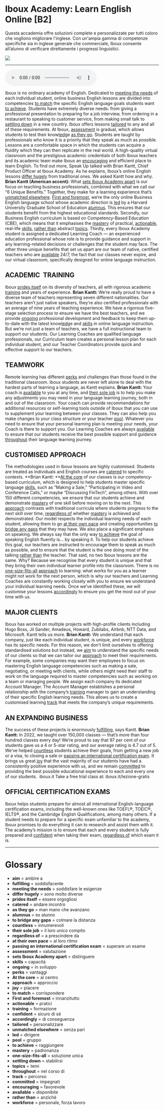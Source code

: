 # Iboux Academy: Learn English Online   [B2]

Questa accademia offre soluzioni complete e personalizzate per tutti coloro che vogliono migliorare l'inglese. Con un'ampia gamma di competenze specifiche sia in inglese generale che commerciale, Iboux consente all’alunno di verificare direttamente i progressi linguistici.

![](Iboux%20Academy%20Learn%20English%20Online.jpg)

--------------

<div>
<audio controls autoplay>
    <source src="https://raw.githubusercontent.com/dartie/speakup/main/2023-05/Iboux%20Academy%20Learn%20English%20Online.mp3" type="audio/mpeg">
</audio>
</div>


Iboux is no ordinary academy of English. Dedicated to [meeting the needs](## "soddisfare le esigenze") of each individual student, online business English lessons are divided into competencies [to match](## "corrispondere") the specific English language goals students want [to achieve](## "raggiungere"). Students have extremely diverse needs: from giving a professional presentation to preparing for a job interview, from ordering in a restaurant to speaking to customer service, from making small talk to [settling down](## "stabilirsi") in a new country. Iboux offers lessons [tailored](## "personalizzare") to any and all of these requirements. At Iboux, [assessment](## "valutazione") is gradual, which allows students to test their know[led](## "dirigere")ge [as they go](## "man mano che avanzano"). Students are taught by professionals who know it is a priority that they speak as much as possible. Lessons are a comfortable space in which the students can acquire a fluidity which they can then replicate in the real world. A high-quality virtual classroom and the prestigious academic credentials of both Iboux teachers and its academic team make Iboux an [encouraging](## "favorevole") and efficient place to learn English. To find out more, Speak Up talked with Brian Kantt, Chief Product Officer at Iboux Academy. As he explains, Iboux’s online English lessons [differ hugely](## "sono molto diverse") from traditional ones. We asked Kantt how and why.
**Brian Kantt (American accent):** What [sets Iboux Academy apart](## "distinguere") is our focus on teaching business professionals, combined with what we call our “6 Unique Benefits.” Together, they make for a learning experience that’s [unmatched elsewhere](## "senza pari"). [First and foremost](## "innanzitutto"), we’re the only online Business English language school whose academic direction is [led](## "dirigere") by a Harvard University Graduate School of Education [alumnus](## "ex alunno"). This ensures that our students benefit from the highest educational standards. Secondly, our Business English curriculum is based on Competency-Based Education (CBE), which means that it emphasises the [mastery](## "padronanza") of practical, [actionable](## "pratici"), real-life [skills](## "capacità"), [rather than](## "anziché") abstract [topics](## "temi"). Thirdly, every Iboux Academy student is assigned a dedicated Learning Coach — an experienced education professional whose role is to provide guidance and support in any learning-related decisions or challenges that the student may face. The other three unique benefits that set us apart are our team of native, certified teachers who are [available](## "disponibile") 24/7, the fact that our classes never expire, and our virtual classroom, specifically designed for online language instruction.

## ACADEMIC  TRAINING
Iboux [prides itself](## "essere orgogliosi") on its diversity of teachers, all with rigorous academic [training](## "formazione") and years of experience.
**Brian Kantt:** We’re really proud to have a diverse team of teachers representing seven different nationalities. Our teachers aren’t just native speakers, they’re also certified professionals with an average of nine years of teaching experience. We have a rigorous five-stage selection process to ensure we have the best teachers, and we provide [ongoing](## "in sviluppo") professional development and feedback to keep them up-to-date with the latest know[led](## "dirigere")ge and [skills](## "capacità") in online language instruction. But we’re not just a team of teachers, we have a full instructional team to support our students. Our Learning Coaches are qualified language professionals, our Curriculum team creates a personal lesson plan for each individual student, and our Teacher Coordinators provide quick and effective support to our teachers.

## TEAMWORK
Remote learning has different [perks](## "vantaggi") and challenges than those found in the traditional classroom. Iboux students are never left alone to deal with the hardest parts of learning a language, as Kantt explains.
**Brian Kantt:** Your coach is [available](## "disponibile") to you at any time, and [their sole job](## "il loro unico compito") is to help you make any adjustments you may need in your language learning journey, both in and out of the classroom. Your coach can provide recommendations for additional resources or self-learning tools outside of Iboux that you can use to supplement your learning between your classes. They can also help you make changes to your class structure or your teacher [pool](## "gruppo"). Whatever you need to ensure that your personal learning plan is meeting your needs, your Coach is there to support you. Our Learning Coaches are always [available](## "disponibile") to ensure that our students receive the best possible support and guidance [throughout](## "nel corso di") their language learning journey.

## CUSTOMISED APPROACH
The methodologies used in Iboux lessons are highly customised. Students are treated as individuals and English courses are [catered](## "andare incontro") to specific contexts.
**Brian Kantt: **[At the core](## "al centro") of our classes is our competency-based curriculum, which is designed to help students master specific language [skills](## "capacità"), such as “Making a Sale,” “Participating in Video and Conference Calls,” or maybe “Discussing FinTech”, among others. With over 150 different competencies, we ensure that our students achieve and demonstrate [mastery](## "padronanza") of one skill before moving on to the next. This [approach](## "approccio") contrasts with traditional curricula where students progress to the next skill over time, [regardless of](## "a prescindere da") whether [mastery](## "padronanza") is achieved and demonstrated. Our model respects the individual learning needs of each student, allowing them to go [at their own pace](## "al loro ritmo") and creating opportunities [to bridge any gaps](## "colmare la distanza") that they may have. We also place a significant emphasis on speaking. We always say that the only way [to achieve](## "raggiungere") the goal of speaking English fluently is… by speaking it. To help our students achieve this goal, our teachers are instructed to encourage them to speak as much as possible, and to ensure that the student is the one doing most of the talking [rather than](## "anziché") the teacher. That said, no two Iboux lessons are the same. Why? Because we recognise that every student is unique and that they bring their own individual learner profile into the classroom. There is no [one-size-fits-all](## "soluzione unica") [approach](## "approccio") to learning: what works for you as a learner might not work for the next person, which is why our teachers and Learning Coaches are constantly working closely with you to ensure we understand your individual learning needs. Once we’ve identified these, we will customise your lessons [accordingly](## "di conseguenza") to ensure you get the most out of your time with us.

## MAJOR CLIENTS
Iboux has worked on multiple projects with high-profile clients including Hugo Boss, Jil Sander, Amadeus, Howard, Zubilabs, Airbnb, NTT Data, and Microsoft. Kantt tells us more.
**Brian Kantt:** We understand that each company, just like each individual student, is unique, and every [workforce](## "personale, forza lavoro") has its specific needs. For this reason, we don’t limit ourselves to offering standardised solutions but instead, we [aim](## "ambire a") to understand the specific needs of our clients so that we can tailor our [approach](## "approccio") to meet their requirements. For example, some companies may want their employees to focus on mastering English language competencies such as making a sale, negotiating, or meeting with clients, while others might need their staff to work on the language required to master competencies such as working on a team or managing people. We assign each company its dedicated Account Manager. The Account Manager establishes a personal relationship with the company’s [training](## "formazione") manager to gain an understanding of their specific English learning needs. This allows us to create a customised learning [track](## "percorso") that meets the company’s unique requirements.

## AN EXPANDING BUSINESS
The success of these projects is enormously [fulfilling](## "soddisfacente"), says Kantt.
**Brian Kantt:** In 2022, we taught over 150,000 classes — that’s more than four hundred classes every day! We’re proud to say that 97 per cent of our students gave us a 4 or 5-star rating, and our average rating is 4.7 out of 5. We’ve helped [countless](## "innumerevoli") students achieve their goals, from getting a new job or a visa, to closing a sale or [passing an international certification exam](## "superare un esame"). It brings us great [joy](## "piacere") that the vast majority of our students have had a consistently positive experience with us, and we remain [committed](## "impegnati") to providing the best possible educational experience to each and every one of our students. 
iboux.it
Take a free trial class at: iboux.it/lezione-gratis

## OFFICIAL CERTIFICATION EXAMS
Iboux helps students prepare for almost all international English-language certification exams, including the well-known ones like TOEFL®, TOEIC®, IELTS®, and the Cambridge English Qualifications, among many others. If a student needs to prepare for a specific exam unfamiliar to the academy, Iboux promises to do everything it can to research and assist them with it. The academy’s mission is to ensure that each and every student is fully prepared and [confident](## "sicuro di sé") when taking their exam, [regardless of](## "a prescindere da") which exam it is.
 

--------------

<div style = "display:block; clear:both; page-break-after:always;"></div>

# Glossary
* **aim** = ambire a
* **fulfilling** = soddisfacente
* **meeting the needs** = soddisfare le esigenze
* **differ hugely** = sono molto diverse
* **prides itself** = essere orgogliosi
* **catered** = andare incontro
* **as they go** = man mano che avanzano
* **alumnus** = ex alunno
* **to bridge any gaps** = colmare la distanza
* **countless** = innumerevoli
* **their sole job** = il loro unico compito
* **regardless of** = a prescindere da
* **at their own pace** = al loro ritmo
* **passing an international certification exam** = superare un esame
* **assessment** = valutazione
* **sets Iboux Academy apart** = distinguere
* **skills** = capacità
* **ongoing** = in sviluppo
* **perks** = vantaggi
* **At the core** = al centro
* **approach** = approccio
* **joy** = piacere
* **to match** = corrispondere
* **First and foremost** = innanzitutto
* **actionable** = pratici
* **training** = formazione
* **confident** = sicuro di sé
* **accordingly** = di conseguenza
* **tailored** = personalizzare
* **unmatched elsewhere** = senza pari
* **led** = dirigere
* **pool** = gruppo
* **to achieve** = raggiungere
* **mastery** = padronanza
* **one-size-fits-all** = soluzione unica
* **settling down** = stabilirsi
* **topics** = temi
* **throughout** = nel corso di
* **track** = percorso
* **committed** = impegnati
* **encouraging** = favorevole
* **available** = disponibile
* **rather than** = anziché
* **workforce** = personale, forza lavoro
